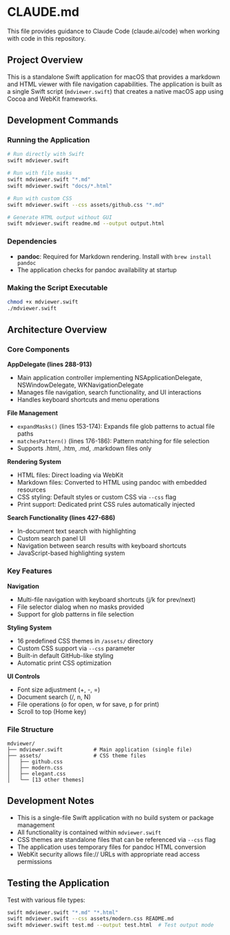 # CLAUDE.md

This file provides guidance to Claude Code (claude.ai/code) when working with code in this repository.

## Project Overview

This is a standalone Swift application for macOS that provides a markdown and HTML viewer with file navigation capabilities. The application is built as a single Swift script (`mdviewer.swift`) that creates a native macOS app using Cocoa and WebKit frameworks.

## Development Commands

### Running the Application
```bash
# Run directly with Swift
swift mdviewer.swift

# Run with file masks
swift mdviewer.swift "*.md"
swift mdviewer.swift "docs/*.html"

# Run with custom CSS
swift mdviewer.swift --css assets/github.css "*.md"

# Generate HTML output without GUI
swift mdviewer.swift readme.md --output output.html
```

### Dependencies
- **pandoc**: Required for Markdown rendering. Install with `brew install pandoc`
- The application checks for pandoc availability at startup

### Making the Script Executable
```bash
chmod +x mdviewer.swift
./mdviewer.swift
```

## Architecture Overview

### Core Components

**AppDelegate (lines 288-913)**
- Main application controller implementing NSApplicationDelegate, NSWindowDelegate, WKNavigationDelegate
- Manages file navigation, search functionality, and UI interactions
- Handles keyboard shortcuts and menu operations

**File Management**
- `expandMasks()` (lines 153-174): Expands file glob patterns to actual file paths
- `matchesPattern()` (lines 176-186): Pattern matching for file selection
- Supports .html, .htm, .md, .markdown files only

**Rendering System**
- HTML files: Direct loading via WebKit
- Markdown files: Converted to HTML using pandoc with embedded resources
- CSS styling: Default styles or custom CSS via `--css` flag
- Print support: Dedicated print CSS rules automatically injected

**Search Functionality (lines 427-686)**
- In-document text search with highlighting
- Custom search panel UI
- Navigation between search results with keyboard shortcuts
- JavaScript-based highlighting system

### Key Features

**Navigation**
- Multi-file navigation with keyboard shortcuts (j/k for prev/next)
- File selector dialog when no masks provided
- Support for glob patterns in file selection

**Styling System**
- 16 predefined CSS themes in `/assets/` directory
- Custom CSS support via `--css` parameter
- Built-in default GitHub-like styling
- Automatic print CSS optimization

**UI Controls**
- Font size adjustment (+, -, =)
- Document search (/, n, N)
- File operations (o for open, w for save, p for print)
- Scroll to top (Home key)

### File Structure
```
mdviewer/
├── mdviewer.swift          # Main application (single file)
├── assets/                 # CSS theme files
│   ├── github.css
│   ├── modern.css
│   ├── elegant.css
│   └── [13 other themes]
```

## Development Notes

- This is a single-file Swift application with no build system or package management
- All functionality is contained within `mdviewer.swift`
- CSS themes are standalone files that can be referenced via `--css` flag
- The application uses temporary files for pandoc HTML conversion
- WebKit security allows file:// URLs with appropriate read access permissions

## Testing the Application

Test with various file types:
```bash
swift mdviewer.swift "*.md" "*.html"
swift mdviewer.swift --css assets/modern.css README.md
swift mdviewer.swift test.md --output test.html  # Test output mode
```